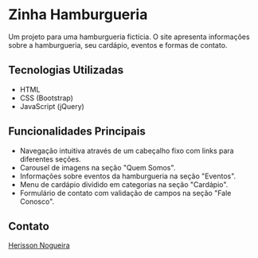 # Zinha Hamburgueria

Um projeto para uma hamburgueria fictícia. O site apresenta informações sobre a hamburgueria, seu cardápio, eventos e formas de contato.

## Tecnologias Utilizadas

- HTML
- CSS (Bootstrap)
- JavaScript (jQuery)

## Funcionalidades Principais

- Navegação intuitiva através de um cabeçalho fixo com links para diferentes seções.
- Carousel de imagens na seção "Quem Somos".
- Informações sobre eventos da hamburgueria na seção "Eventos".
- Menu de cardápio dividido em categorias na seção "Cardápio".
- Formulário de contato com validação de campos na seção "Fale Conosco".
  
## Contato
[Herisson Nogueira](https://www.linkedin.com/in/herissonnogueira/)
